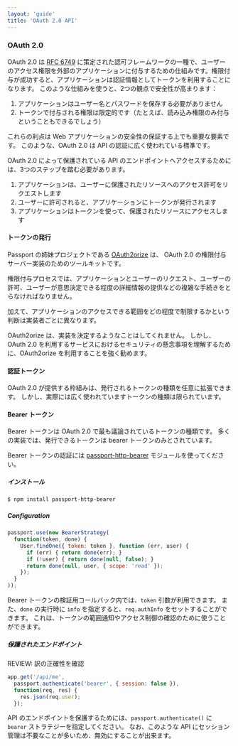 ```yaml
---
layout: 'guide'
title: 'OAuth 2.0 API'
---
```


### OAuth 2.0

OAuth 2.0 は [RFC 6749](http://tools.ietf.org/html/rfc6749) に策定された認可フレームワークの一種で、ユーザーのアクセス権限を外部のアプリケーションに付与するための仕組みです。権限付与が成功すると、アプリケーションは認証情報としてトークンを利用することになります。
このような仕組みを使うと、2つの観点で安全性が高まります：

  1. アプリケーションはユーザー名とパスワードを保存する必要がありません
  2. トークンで付与される権限は限定的です（たとえば、読み込み権限のみ付与ということもできるでしょう）

これらの利点は Web アプリケーションの安全性の保証する上でも重要な要素です。
このような、OAuth 2.0 は API の認証に広く使われている標準です。

OAuth 2.0 によって保護されている API のエンドポイントへアクセスするためには、3つのステップを踏む必要があります。

  1. アプリケーションは、ユーザーに保護されたリソースへのアクセス許可をリクエストします
  2. ユーザーに許可されると、アプリケーションにトークンが発行されます
  3. アプリケーションはトークンを使って、保護されたリソースにアクセスします
     
#### トークンの発行

Passport の姉妹プロジェクトである [OAuth2orize](https://github.com/jaredhanson/oauth2orize) は、 OAuth 2.0 の権限付与サーバー実装のためのツールキットです。

権限付与プロセスでは、アプリケーションとユーザーのリクエスト、ユーザーの許可、ユーザーが意思決定できる程度の詳細情報の提供などの複雑な手続きをとらなければなりません。

加えて、アプリケーションのアクセスできる範囲をどの程度で制限するかという判断は実装者ごとに異なります。

OAuth2orize は、実装を決定するようなことはしてくれません。
しかし、OAuth 2.0 を利用するサービスにおけるセキュリティの懸念事項を理解するために、OAuth2orize を利用することを強く勧めます。

#### 認証トークン

OAuth 2.0 が提供する枠組みは、発行されるトークンの種類を任意に拡張できます。
しかし、実際には広く使われていますトークンの種類は限られています。

#### Bearer トークン

Bearer トークンは OAuth 2.0 で最も議論されているトークンの種類です。
多くの実装では、発行できるトークンは bearer トークンのみとされています。

Bearer トークンの認証には [passport-http-bearer](https://github.com/jaredhanson/passport-http-bearer) モジュールを使ってください。

##### インストール

```bash
$ npm install passport-http-bearer
```

##### Configuration

```javascript
passport.use(new BearerStrategy(
  function(token, done) {
    User.findOne({ token: token }, function (err, user) {
      if (err) { return done(err); }
      if (!user) { return done(null, false); }
      return done(null, user, { scope: 'read' });
    });
  }
));
```

Bearer トークンの検証用コールバック内では、`token` 引数が利用できます。
また、`done` の実行時に `info` を指定すると、`req.authInfo` をセットすることができます。
これは、トークンの範囲通知やアクセス制御の確認のために使うことができます。

##### 保護されたエンドポイント
REVIEW: 訳の正確性を確認

```javascript
app.get('/api/me', 
  passport.authenticate('bearer', { session: false }),
  function(req, res) {
    res.json(req.user);
  });
```

API のエンドポイントを保護するためには、`passport.authenticate()` に `bearer` ストラテジーを指定してください。
なお、このような API にセッション管理は不要なことが多いため、無効にすることが出来ます。
